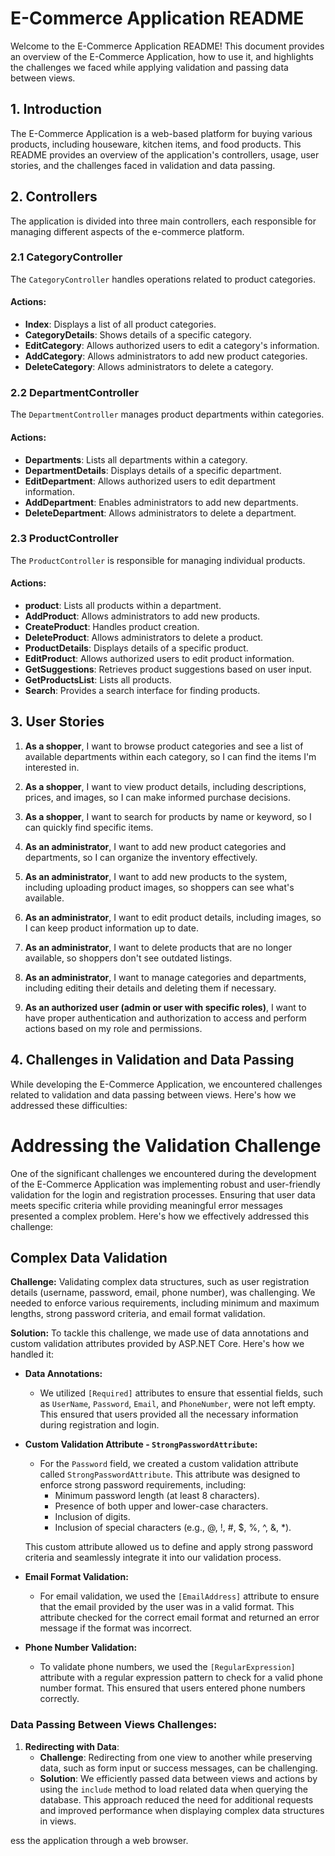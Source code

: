 # E-Commerce Application README

Welcome to the E-Commerce Application README! This document provides an overview of the E-Commerce Application, how to use it, and highlights the challenges we faced while applying validation and passing data between views.


## 1. Introduction

The E-Commerce Application is a web-based platform for buying various products, including houseware, kitchen items, and food products. This README provides an overview of the application's controllers, usage, user stories, and the challenges faced in validation and data passing.

## 2. Controllers 

The application is divided into three main controllers, each responsible for managing different aspects of the e-commerce platform.

### 2.1 CategoryController 

The `CategoryController` handles operations related to product categories.

#### Actions:

- **Index**: Displays a list of all product categories.
- **CategoryDetails**: Shows details of a specific category.
- **EditCategory**: Allows authorized users to edit a category's information.
- **AddCategory**: Allows administrators to add new product categories.
- **DeleteCategory**: Allows administrators to delete a category.

### 2.2 DepartmentController 

The `DepartmentController` manages product departments within categories.

#### Actions:

- **Departments**: Lists all departments within a category.
- **DepartmentDetails**: Displays details of a specific department.
- **EditDepartment**: Allows authorized users to edit department information.
- **AddDepartment**: Enables administrators to add new departments.
- **DeleteDepartment**: Allows administrators to delete a department.

### 2.3 ProductController 
The `ProductController` is responsible for managing individual products.

#### Actions:

- **product**: Lists all products within a department.
- **AddProduct**: Allows administrators to add new products.
- **CreateProduct**: Handles product creation.
- **DeleteProduct**: Allows administrators to delete a product.
- **ProductDetails**: Displays details of a specific product.
- **EditProduct**: Allows authorized users to edit product information.
- **GetSuggestions**: Retrieves product suggestions based on user input.
- **GetProductsList**: Lists all products.
- **Search**: Provides a search interface for finding products.

## 3. User Stories 


1. **As a shopper**, I want to browse product categories and see a list of available departments within each category, so I can find the items I'm interested in.

2. **As a shopper**, I want to view product details, including descriptions, prices, and images, so I can make informed purchase decisions.

3. **As a shopper**, I want to search for products by name or keyword, so I can quickly find specific items.

4. **As an administrator**, I want to add new product categories and departments, so I can organize the inventory effectively.

5. **As an administrator**, I want to add new products to the system, including uploading product images, so shoppers can see what's available.

6. **As an administrator**, I want to edit product details, including images, so I can keep product information up to date.

7. **As an administrator**, I want to delete products that are no longer available, so shoppers don't see outdated listings.

8. **As an administrator**, I want to manage categories and departments, including editing their details and deleting them if necessary.

9. **As an authorized user (admin or user with specific roles)**, I want to have proper authentication and authorization to access and perform actions based on my role and permissions.

## 4. Challenges in Validation and Data Passing <a name="challenges"></a>

While developing the E-Commerce Application, we encountered challenges related to validation and data passing between views. Here's how we addressed these difficulties:

# Addressing the Validation Challenge

One of the significant challenges we encountered during the development of the E-Commerce Application was implementing robust and user-friendly validation for the login and registration processes. Ensuring that user data meets specific criteria while providing meaningful error messages presented a complex problem. Here's how we effectively addressed this challenge:

## Complex Data Validation

**Challenge:**
Validating complex data structures, such as user registration details (username, password, email, phone number), was challenging. We needed to enforce various requirements, including minimum and maximum lengths, strong password criteria, and email format validation.

**Solution:**
To tackle this challenge, we made use of data annotations and custom validation attributes provided by ASP.NET Core. Here's how we handled it:

- **Data Annotations:**
  - We utilized `[Required]` attributes to ensure that essential fields, such as `UserName`, `Password`, `Email`, and `PhoneNumber`, were not left empty. This ensured that users provided all the necessary information during registration and login.

- **Custom Validation Attribute - `StrongPasswordAttribute`:**
  - For the `Password` field, we created a custom validation attribute called `StrongPasswordAttribute`. This attribute was designed to enforce strong password requirements, including:
     - Minimum password length (at least 8 characters).
     - Presence of both upper and lower-case characters.
     - Inclusion of digits.
     - Inclusion of special characters (e.g., @, !, #, $, %, ^, &, *).

  This custom attribute allowed us to define and apply strong password criteria and seamlessly integrate it into our validation process.

- **Email Format Validation:**
  - For email validation, we used the `[EmailAddress]` attribute to ensure that the email provided by the user was in a valid format. This attribute checked for the correct email format and returned an error message if the format was incorrect.

- **Phone Number Validation:**
  - To validate phone numbers, we used the `[RegularExpression]` attribute with a regular expression pattern to check for a valid phone number format. This ensured that users entered phone numbers correctly.


### Data Passing Between Views Challenges:

1. **Redirecting with Data**:
   - **Challenge**: Redirecting from one view to another while preserving data, such as form input or success messages, can be challenging.
   - **Solution**: We efficiently passed data between views and actions by using the `include` method to load related data when querying the database. This approach reduced the need for additional requests and improved performance when displaying complex data structures in views.

ess the application through a web browser.



